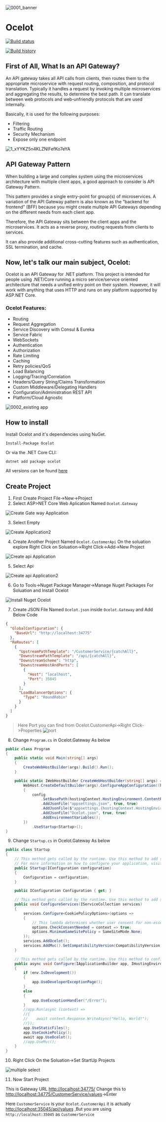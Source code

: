 ![0001_banner](https://user-images.githubusercontent.com/21302583/61870371-9026d880-aefb-11e9-8c92-42eb413692de.png)
# Ocelot

[![Build status](https://ci.appveyor.com/api/projects/status/lyhgbhdhqyepj6xi/branch/master?svg=true)](https://ci.appveyor.com/project/Mahadenamuththa/apigatewayocelot/branch/master)

[![Build history](https://buildstats.info/appveyor/chart/Mahadenamuththa/apigatewayocelot)](https://ci.appveyor.com/project/Mahadenamuththa/apigatewayocelot/history)

## First of All, What Is an API Gateway?
An API gateway takes all API calls from clients, then routes them to the appropriate microservice with request routing, composition, and protocol translation. Typically it handles a request by invoking multiple microservices and aggregating the results, to determine the best path. It can translate between web protocols and web‑unfriendly protocols that are used internally.

Basically, it is used for the following purposes:

* Filtering
* Traffic Routing
* Security Mechanism
* Expose only one endpoint

![1_xYYKZ5n4KLZNIFefKo7eYA](https://user-images.githubusercontent.com/21302583/61867015-ea23a000-aef3-11e9-8e6a-e06afce3e63f.png)

## API Gateway Pattern
When building a large and complex system using the microservices architecture with multiple client apps, a good approach to consider is API Gateway Pattern.

This pattern provides a single entry-point for group(s) of microservices. A variation of the API Gateway pattern is also known as the “backend for frontend” (BFF) because you might create multiple API Gateways depending on the different needs from each client app.

Therefore, the API Gateway sits between the client apps and the microservices. It acts as a reverse proxy, routing requests from clients to services.

It can also provide additional cross-cutting features such as authentication, SSL termination, and cache.

## Now, let's talk our main subject, Ocelot:
Ocelot is an API Gateway for .NET platform. This project is intended for people using .NET/Core running a micro service/service oriented architecture that needs a unified entry point on their system. However, it will work with anything that uses HTTP and runs on any platform supported by ASP.NET Core.

### Ocelot Features:
* Routing
* Request Aggregation
* Service Discovery with Consul & Eureka
* Service Fabric
* WebSockets
* Authentication
* Authorization
* Rate Limiting
* Caching
* Retry policies/QoS
* Load Balancing
* Logging/Tracing/Correlation
* Headers/Query String/Claims Transformation
* Custom Middleware/Delegating Handlers
* Configuration/Administration REST API
* Platform/Cloud Agnostic

![0002_existing app](https://user-images.githubusercontent.com/21302583/61870106-e6474c00-aefa-11e9-8e65-9eb40ab924a9.png)

## How to install

Install Ocelot and it's dependencies using NuGet. 

`Install-Package Ocelot`

Or via the .NET Core CLI:

`dotnet add package ocelot`

All versions can be found [here](https://www.nuget.org/packages/Ocelot/)

## Create Project

01. First Create Project File->New->Project
02. Select ASP>NET Core Web Aplication Named `Ocelot.Gateway`

![Create Gate way Application](https://user-images.githubusercontent.com/21302583/61872479-0ed24480-af01-11e9-96c1-256cb81fcc17.PNG)

03. Select Empty 

![Create Application2](https://user-images.githubusercontent.com/21302583/61873196-fbc07400-af02-11e9-8624-790d870a7ebb.PNG)


04. Create Another Project Named `Ocelot.CustomerApi` On the soluation explore Right Click on Soluation->Right Click->Add->New Project

![Create api Application](https://user-images.githubusercontent.com/21302583/61872775-cd8e6480-af01-11e9-97dc-bf4d3590529d.PNG)

05. Select Api

![Create api Application2](https://user-images.githubusercontent.com/21302583/61873338-5d80de00-af03-11e9-908f-4e0029b14deb.PNG)

06. Go to Tools->Nuget Package Manager->Manage Nuget Packages For Soluation and Install Ocelot

![Install Nuget Ocelot](https://user-images.githubusercontent.com/21302583/61873448-a46ed380-af03-11e9-86c2-453b05dba384.PNG)

07. Create JSON File Named `Ocelot.json` inside `Ocelot.Gateway` and Add Below Code

```json
{
  "GlobalConfiguration": {
    "BaseUrl": "http://localhost:34775"
  },
  "ReRoutes": [
    {
      "UpstreamPathTemplate": "/CustomerService/{catchAll}",
      "DownstreamPathTemplate": "/api/{catchAll}",
      "DownstreamScheme": "http",
      "DownstreamHostAndPorts": [
        {
          "Host": "localhost",
          "Port": 35045
        }
      ],
      "LoadBalancerOptions": {
        "Type": "RoundRobin"
      }
    }
  ]
}
```
>Here Port you can find from Ocelot.CustomerApi->Right Click->Properties
![port](https://user-images.githubusercontent.com/21302583/61945564-eeb48b00-afbd-11e9-8a31-abd3c6d2578d.PNG)

08. Change `Program.cs` in Ocelot.Gateway As below

```csharp
public class Program
{
    public static void Main(string[] args)
    {
        CreateWebHostBuilder(args).Build().Run();
    }

    public static IWebHostBuilder CreateWebHostBuilder(string[] args) =>
        WebHost.CreateDefaultBuilder(args).ConfigureAppConfiguration((hostingContext, config) =>
        {
            config
                .SetBasePath(hostingContext.HostingEnvironment.ContentRootPath)
                .AddJsonFile("appsettings.json", true, true)
                .AddJsonFile($"appsettings.{hostingContext.HostingEnvironment.EnvironmentName}.json", true, true)
                .AddJsonFile("Ocelot.json", true, true)
                .AddEnvironmentVariables();
        })
            .UseStartup<Startup>();
}
```

09. Change `Startup.cs` in Ocelot.Gateway As below

```csharp
public class Startup
{
    // This method gets called by the runtime. Use this method to add services to the container.
    // For more information on how to configure your application, visit https://go.microsoft.com/fwlink/?LinkID=398940
    public Startup(IConfiguration configuration)
    {
        Configuration = configuration;
    }

    public IConfiguration Configuration { get; }

    // This method gets called by the runtime. Use this method to add services to the container.
    public void ConfigureServices(IServiceCollection services)
    {
        services.Configure<CookiePolicyOptions>(options =>
        {
            // This lambda determines whether user consent for non-essential cookies is needed for a given request.
            options.CheckConsentNeeded = context => true;
            options.MinimumSameSitePolicy = SameSiteMode.None;
        });
        services.AddOcelot();
        services.AddMvc().SetCompatibilityVersion(CompatibilityVersion.Version_2_1);
    }

    // This method gets called by the runtime. Use this method to configure the HTTP request pipeline.
    public async void Configure(IApplicationBuilder app, IHostingEnvironment env)
    {
        if (env.IsDevelopment())
        {
            app.UseDeveloperExceptionPage();
        }
        else
        {
            app.UseExceptionHandler("/Error");
        }
        //app.Run(async (context) =>
        //{
        //    await context.Response.WriteAsync("Hello, World!");
        //});
        app.UseStaticFiles();
        app.UseCookiePolicy();
        await app.UseOcelot();
        //app.UseMvc();
    }
}

```

10. Right Click On the Soluation->Set StartUp Projects

![multiple select](https://user-images.githubusercontent.com/21302583/61947196-3a693380-afc2-11e9-8c2c-c8b9e6f5892a.PNG)

11. Now Start Project 

This is Gateway URL [http://localhost:34775/](http://localhost:34775/ "Gate Way URL") Change this to [http://localhost:34775/CustomerService/values](http://localhost:34775/CustomerService/values "Gate Way URL")->Enter

Here `CustomerService` is your `Ocelot.CustomerApi` it is actually [http://localhost:35045/api/values](http://localhost:35045/api/values "Gate Way URL") ,But you are using `http://localhost:35045` as `CustomerService`
